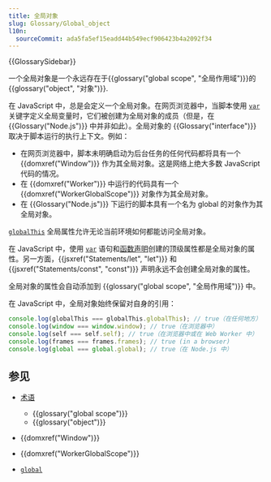 ```yaml
---
title: 全局对象
slug: Glossary/Global_object
l10n:
  sourceCommit: ada5fa5ef15eadd44b549ecf906423b4a2092f34
---
```


{{GlossarySidebar}}

一个全局对象是一个永远存在于{{glossary("global scope", "全局作用域")}}的{{glossary("object", "对象")}}.

在 JavaScript 中，总是会定义一个全局对象。在网页浏览器中，当脚本使用 [`var`](/zh-CN/docs/Web/JavaScript/Reference/Statements/var) 关键字定义全局变量时，它们被创建为全局对象的成员（但是，在 {{Glossary("Node.js")}} 中并非如此）。全局对象的 {{Glossary("interface")}} 取决于脚本运行的执行上下文。例如：

- 在网页浏览器中，脚本未明确启动为后台任务的任何代码都将具有一个 {{domxref("Window")}} 作为其全局对象。这是网络上绝大多数 JavaScript 代码的情况。
- 在 {{domxref("Worker")}} 中运行的代码具有一个 {{domxref("WorkerGlobalScope")}} 对象作为其全局对象。
- 在 {{Glossary("Node.js")}} 下运行的脚本具有一个名为 global 的对象作为其全局对象。 

[`globalThis`](/zh-CN/docs/Web/JavaScript/Reference/Global_Objects/globalThis) 全局属性允许无论当前环境如何都能访问全局对象。

在 JavaScript 中，使用 [`var`](/zh-CN/docs/Web/JavaScript/Reference/Statements/var) 语句和[函数声明](/zh-CN/docs/Web/JavaScript/Reference/Statements/function)创建的顶级属性都是全局对象的属性。另一方面，{{jsxref("Statements/let", "let")}} 和 {{jsxref("Statements/const", "const")}} 声明永远不会创建全局对象的属性。

全局对象的属性会自动添加到 {{glossary("global scope", "全局作用域")}} 中。

在 JavaScript 中，全局对象始终保留对自身的引用：

```js
console.log(globalThis === globalThis.globalThis); // true（在任何地方）
console.log(window === window.window); // true（在浏览器中）
console.log(self === self.self); // true（在浏览器中或在 Web Worker 中）
console.log(frames === frames.frames); // true (in a browser)
console.log(global === global.global); // true（在 Node.js 中）
```

## 参见

- [术语](/zh-CN/docs/Glossary)

  - {{glossary("global scope")}}
  - {{glossary("object")}}

- {{domxref("Window")}}
- {{domxref("WorkerGlobalScope")}}
- [`global`](https://nodejs.org/api/globals.html#globals_global)
